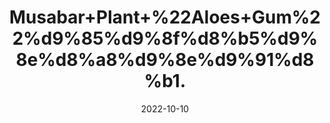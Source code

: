 ---
title: 'Musabar+Plant+%22Aloes+Gum%22%d9%85%d9%8f%d8%b5%d9%8e%d8%a8%d9%8e%d9%91%d8%b1.'
date: '2022-10-10' 
metatag: '' 
inventory: '0' 
draft: false 
# meta description 
shortDescripton: 'It+treats+constipation+by+providing+strength+and+softening+the+abdomen+and+intestines.+It+is+effective+herbal+remedy+for+the+treatment+of+cuts+and+abrasions%ef%bf%bd.'
description: 'Natural+Gums'
longdescription: ''
featured: True
# product Price
price: '70.0'
# Product Short Description
shortDescription: 'It+treats+constipation+by+providing+strength+and+softening+the+abdomen+and+intestines.+It+is+effective+herbal+remedy+for+the+treatment+of+cuts+and+abrasions%ef%bf%bd.'
productID: '93735E45-9F2A-ED11-9968-005056B3A416'
type: 'products'
category: 'Natural+Gums' 
thumnailproduct: 'https://eraconnect.blob.core.windows.net/product-images/aminsaddiquidawakhana/93735E45-9F2A-ED11-9968-005056B3A416.webp' 
images:
  - image: 'https://eraconnect.blob.core.windows.net/product-images/aminsaddiquidawakhana/93735E45-9F2A-ED11-9968-005056B3A416.webp'  
Variants:
---